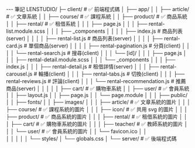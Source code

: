 --- 筆記
LENSTUDIO/
├─ client/ # ✅ 前端程式碼
│ ├── app/
│ │ ├── article/ # ✅ 文章系統
│ │ ├── course/ # ✅ 課程系統
│ │ ├── product/ # ✅ 商品系統
│ │ ├── rental/ # ✅ 租借系統
│ │ │ ├── page.js
│ │ │ ├── rental-list.module.scss
│ │ │ ├── \_components
│ │ │ │ ├── index.js # 商品列表(server)
│ │ │ │ ├── rental-list.js # 商品列表(server)
│ │ │ │ ├── rental-card.js # 單個商品(server)
│ │ │ │ ├── rental-pagination.js # 分頁(client)
│ │ │ │ └── rental-search.js # 搜尋(client)
│ │ │ └── [id]/
│ │ │ ├── page.js
│ │ │ ├── rental-detail.module.scss
│ │ │ └── \_components
│ │ │ ├── index.js
│ │ │ ├── rental-detail.js # 租借詳情(server)
│ │ │ ├── rental-carousel.js # 輪播(client)
│ │ │ ├── rental-tabs.js # 切換(client)
│ │ │ ├── rental-reviews.js # 評論(client)
│ │ │ └── rental-recommendation.js # 推薦商品(server)
│ │ │
│ │ ├── cart/ # ✅ 購物車系統
│ │ ├── user/ # ✅ 會員系統
│ │ ├── layout.js
│ │ ├── page.js
│ │ └── page.module
│ │
│ ├── public/
│ │ ├── fonts/
│ │ ├── images/
│ │ │ ├── article/ # ✅ 文章系統的圖片
│ │ │ ├── course/ # ✅ 課程系統的圖片
│ │ │ ├── icon/ # ✅ 共用 svg 的圖片
│ │ │ ├── product/ # ✅ 商品系統的圖片
│ │ │ ├── rental/ # ✅ 租借系統的圖片
│ │ │ ├── cart/ # ✅ 購物車系統的圖片
│ │ │ ├── teacher/ # ✅ 教師系統的圖片
│ │ │ └── user/ # ✅ 會員系統的圖片
│ │ └── favicon.ico
│ │  
│ │
│ │
│ └── styles/
│ └── globals.css
│
└── server/ # ✅ 後端程式碼
